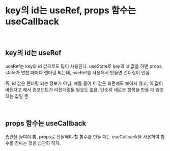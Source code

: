 # key의 id는 useRef, props 함수는 useCallback

<br/>

## key의 id는 useRef

useRef는 key의 id 값으로도 많이 사용된다. useState로 key의 id 값을 하면 props, state가 변할 때마다 렌더링 되는데, useRef를 사용해서 만들면 랜더링이 안됨.

즉, id 값은 렌더링 되는 정보가 아님. 예를 들어 이 값은 화면에도 보이지 않고, 이 값이 바뀐다고 해서 컴포넌트가 리렌더링될 필요도 없음. 단순히 새로운 항목을 만들 때 참조되는 값일 뿐.

<br/>

## props 함수는 useCallback

습관을 들여야 함. props로 전달해야 할 함수를 만들 때는 useCallback을 사용하여 함수를 감싸는 것을 습관화 하자.